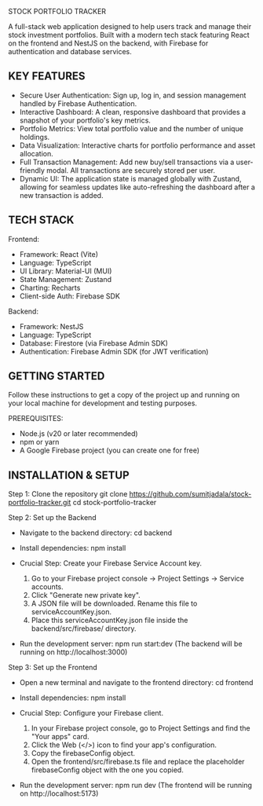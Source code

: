 
STOCK PORTFOLIO TRACKER


A full-stack web application designed to help users track and manage their stock investment portfolios. Built with a modern tech stack featuring React on the frontend and NestJS on the backend, with Firebase for authentication and database services.


KEY FEATURES
------------
- Secure User Authentication: Sign up, log in, and session management handled by Firebase Authentication.
- Interactive Dashboard: A clean, responsive dashboard that provides a snapshot of your portfolio's key metrics.
- Portfolio Metrics: View total portfolio value and the number of unique holdings.
- Data Visualization: Interactive charts for portfolio performance and asset allocation.
- Full Transaction Management: Add new buy/sell transactions via a user-friendly modal. All transactions are securely stored per user.
- Dynamic UI: The application state is managed globally with Zustand, allowing for seamless updates like auto-refreshing the dashboard after a new transaction is added.


TECH STACK
----------
Frontend:
- Framework: React (Vite)
- Language: TypeScript
- UI Library: Material-UI (MUI)
- State Management: Zustand
- Charting: Recharts
- Client-side Auth: Firebase SDK

Backend:
- Framework: NestJS
- Language: TypeScript
- Database: Firestore (via Firebase Admin SDK)
- Authentication: Firebase Admin SDK (for JWT verification)


GETTING STARTED
---------------

Follow these instructions to get a copy of the project up and running on your local machine for development and testing purposes.

PREREQUISITES:
- Node.js (v20 or later recommended)
- npm or yarn
- A Google Firebase project (you can create one for free)


INSTALLATION & SETUP
--------------------

Step 1: Clone the repository
git clone https://github.com/sumitjadala/stock-portfolio-tracker.git
cd stock-portfolio-tracker

Step 2: Set up the Backend
- Navigate to the backend directory:
  cd backend

- Install dependencies:
  npm install

- Crucial Step: Create your Firebase Service Account key.
  1. Go to your Firebase project console -> Project Settings -> Service accounts.
  2. Click "Generate new private key".
  3. A JSON file will be downloaded. Rename this file to serviceAccountKey.json.
  4. Place this serviceAccountKey.json file inside the backend/src/firebase/ directory.

- Run the development server:
  npm run start:dev
  (The backend will be running on http://localhost:3000)

Step 3: Set up the Frontend
- Open a new terminal and navigate to the frontend directory:
  cd frontend

- Install dependencies:
  npm install

- Crucial Step: Configure your Firebase client.
  1. In your Firebase project console, go to Project Settings and find the "Your apps" card.
  2. Click the Web (</>) icon to find your app's configuration.
  3. Copy the firebaseConfig object.
  4. Open the frontend/src/firebase.ts file and replace the placeholder firebaseConfig object with the one you copied.

- Run the development server:
  npm run dev
  (The frontend will be running on http://localhost:5173)
